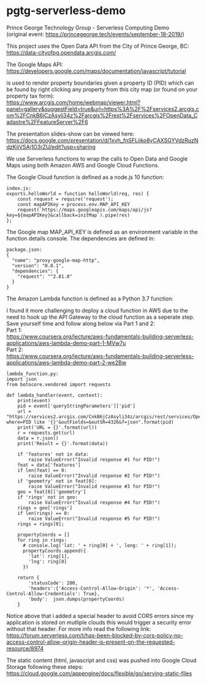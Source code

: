 # pgtg-serverless-demo
Prince George Technology Group - Serverless Computing Demo  
(original event: https://princegeorge.tech/events/september-18-2019/)  

This project uses the Open Data API from the City of Prince George, BC:  
https://data-cityofpg.opendata.arcgis.com/

The Google Maps API:  
https://developers.google.com/maps/documentation/javascript/tutorial

is used to render property boundaries given a property ID (PID) which can 
be found by right clicking any property from this city map (or found on your property tax form):  
https://www.arcgis.com/home/webmap/viewer.html?panel=gallery&suggestField=true&url=https%3A%2F%2Fservices2.arcgis.com%2FCnkB6jCzAsyli34z%2Farcgis%2Frest%2Fservices%2FOpenData_Cadastre%2FFeatureServer%2F6

The presentation slides-show can be viewed here:  
https://docs.google.com/presentation/d/1xvh_fnSFLijko8yCAXSGYVdzRuzNdzKijVSAj1O3rZU/edit?usp=sharing

We use Serverless functions to wrap the calls to Open Data and Google Maps using both Amazon AWS and Google Cloud Functions.  

The Google Cloud function is defined as a node.js 10 function:  

```
index.js:
exports.helloWorld = function helloWorld(req, res) {
  	const request = require('request');
  	const mapAPIKey = process.env.MAP_API_KEY
    request(`https://maps.googleapis.com/maps/api/js?key=${mapAPIKey}&callback=initMap`).pipe(res)
};
```

The Google map MAP_API_KEY is defined as an environment variable in the function details console. The dependencies are defined in:  

```
package.json:
{
  "name": "proxy-google-map-http",
  "version": "0.0.1",
  "dependencies": {
    "request": "^2.81.0"
  }
}
```

The Amazon Lambda function is defined as a Python 3.7 function:  

I found it more challenging to deploy a cloud function in AWS due to the need to hook up the API Gateway to the cloud function as a seperate step. Save yourself time and follow along below via Part 1 and 2:  
Part 1:  
https://www.coursera.org/lecture/aws-fundamentals-building-serverless-applications/aws-lambda-demo-part-1-MVw7u  
Part 2:  
https://www.coursera.org/lecture/aws-fundamentals-building-serverless-applications/aws-lambda-demo-part-2-we2Bw  

```
lambda_function.py:
import json
from botocore.vendored import requests

def lambda_handler(event, context):
    print(event)
    pid = event['queryStringParameters']['pid']
    url = "https://services2.arcgis.com/CnkB6jCzAsyli34z/arcgis/rest/services/OpenData_Cadastre/FeatureServer/6/query?where=PID like '{}'&outFields=&outSR=4326&f=json".format(pid)
    print('URL = {}'.format(url))
    r = requests.get(url)
    data = r.json()
    print('Result = {}'.format(data))
    
    if 'features' not in data:
        raise ValueError("Invalid response #1 for PID!")
    feat = data['features']
    if len(feat) == 0:
        raise ValueError("Invalid response #2 for PID!")
    if 'geometry' not in feat[0]:
        raise ValueError("Invalid response #3 for PID!")
    geo = feat[0]['geometry']
    if 'rings' not in geo:
        raise ValueError("Invalid response #4 for PID!")
    rings = geo['rings']
    if len(rings) == 0:
        raise ValueError("Invalid response #5 for PID!")
    rings = rings[0];
    
    propertyCoords = []
    for ring in rings:
      # console.log('lat: ' + ring[0] + ', long: ' + ring[1]);
      propertyCoords.append({
        'lat': ring[1],
        'lng': ring[0]
      })

    return {
        'statusCode': 200,
        'headers':{'Access-Control-Allow-Origin': '*', 'Access-Control-Allow-Credentials': True},
        'body':  json.dumps(propertyCoords)
    }
```

Notice above that i added a special header to avoid CORS errors since my application is stored on mutliple clouds this would trigger a security error without that header. For more info read the following link:  
https://forum.serverless.com/t/has-been-blocked-by-cors-policy-no-access-control-allow-origin-header-is-present-on-the-requested-resource/8974

The static content (html, javascript and css) was pushed into Google Cloud Storage following these steps:  
https://cloud.google.com/appengine/docs/flexible/go/serving-static-files
